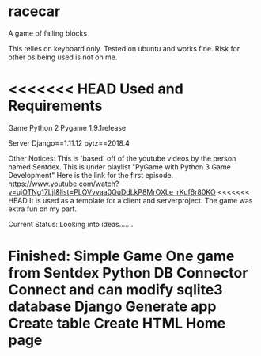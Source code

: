 # racecar
A game of falling blocks

This relies on keyboard only.
Tested on ubuntu and works fine.
Risk for other os being used is not on me.

<<<<<<< HEAD
Used and Requirements
=======
Game
  Python 2
  Pygame 1.9.1release

Server
  Django==1.11.12
  pytz==2018.4
>>>>>>>


Other Notices:
This is 'based' off of the youtube videos by the person named Sentdex.
This is under playlist "PyGame with Python 3 Game Development"
Here is the link for the first episode.
https://www.youtube.com/watch?v=ujOTNg17LjI&list=PLQVvvaa0QuDdLkP8MrOXLe_rKuf6r80KO
<<<<<<< HEAD
It is used as a template for a client and serverproject. 
The game was extra fun on my part.

Current Status:
 Looking into ideas.......

Finished:
  Simple Game
    One game from Sentdex
  Python DB Connector
    Connect and can modify sqlite3 database
  Django
    Generate app
    Create table
    Create HTML
      Home page
=======
